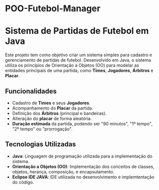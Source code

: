 # POO-Futebol-Manager
# Sistema de Partidas de Futebol em Java

Este projeto tem como objetivo criar um sistema simples para cadastro e gerenciamento de partidas de futebol. Desenvolvido em Java, o sistema utiliza os princípios de Orientação a Objetos (OO) para modelar as entidades principais de uma partida, como **Times**, **Jogadores**, **Árbitros** e **Placar**.

## Funcionalidades

- Cadastro de **Times** e seus **Jogadores**.
- Acompanhamento do **Placar** da partida.
- Definição dos **Árbitros** (principal e bandeiras).
- Alteração do **placar** de forma aleatória.
- **Duração estimada** da partida, podendo ser "90 minutos", "1º tempo", "2º tempo" ou "prorrogação".

## Tecnologias Utilizadas

- **Java**: Linguagem de programação utilizada para a implementação do sistema.
- **Orientação a Objetos (OO)**: Implementação dos conceitos de classes, objetos, herança, composição, e encapsulamento.
- **Eclipse IDE JAVA**: IDE utilizada no desenvolvimento e implemtentação do código.
